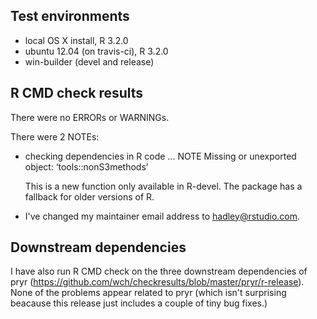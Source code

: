 ## Test environments
* local OS X install, R 3.2.0
* ubuntu 12.04 (on travis-ci), R 3.2.0
* win-builder (devel and release)

## R CMD check results
There were no ERRORs or WARNINGs. 

There were 2 NOTEs:

* checking dependencies in R code ... NOTE
  Missing or unexported object: ‘tools::nonS3methods’

  This is a new function only available in R-devel. The package has
  a fallback for older versions of R.

* I've changed my maintainer email address to hadley@rstudio.com.

## Downstream dependencies
I have also run R CMD check on the three downstream dependencies of pryr 
(https://github.com/wch/checkresults/blob/master/pryr/r-release). None of the
problems appear related to pryr (which isn't surprising beacause this release
just includes a couple of tiny bug fixes.)
